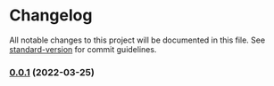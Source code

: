 # Changelog

All notable changes to this project will be documented in this file. See [standard-version](https://github.com/conventional-changelog/standard-version) for commit guidelines.

### [0.0.1](https://github.com/logicmonitor/lm-telemetry-sdk-nodejs/compare/v1.1.0...v0.0.1) (2022-03-25)

